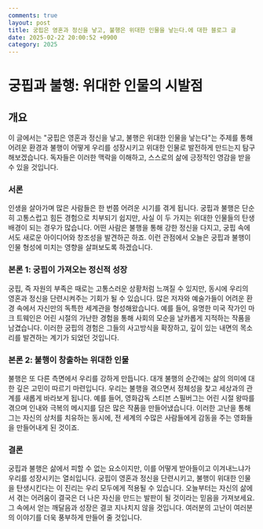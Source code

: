 ```yaml
---
comments: true
layout: post
title: 궁핍은 영혼과 정신을 낳고, 불행은 위대한 인물을 낳는다.에 대한 블로그 글
date: 2025-02-22 20:00:52 +0900
category: 2025
---
```


# 궁핍과 불행: 위대한 인물의 시발점

## 개요
이 글에서는 "궁핍은 영혼과 정신을 낳고, 불행은 위대한 인물을 낳는다"는 주제를 통해 어려운 환경과 불행이 어떻게 우리를 성장시키고 위대한 인물로 발전하게 만드는지 탐구해보겠습니다. 독자들은 이러한 맥락을 이해하고, 스스로의 삶에 긍정적인 영감을 받을 수 있을 것입니다.

### 서론
인생을 살아가며 많은 사람들은 한 번쯤 어려운 시기를 겪게 됩니다. 궁핍과 불행은 단순히 고통스럽고 힘든 경험으로 치부되기 쉽지만, 사실 이 두 가지는 위대한 인물들의 탄생 배경이 되는 경우가 많습니다. 어떤 사람은 불행을 통해 강한 정신을 다지고, 궁핍 속에서도 새로운 아이디어와 창조성을 발견하곤 하죠. 이런 관점에서 오늘은 궁핍과 불행이 인물 형성에 미치는 영향을 살펴보도록 하겠습니다.

### 본론 1: 궁핍이 가져오는 정신적 성장
궁핍, 즉 자원의 부족은 때로는 고통스러운 상황처럼 느껴질 수 있지만, 동시에 우리의 영혼과 정신을 단련시켜주는 기회가 될 수 있습니다. 많은 저자와 예술가들이 어려운 환경 속에서 자신만의 독특한 세계관을 형성해왔습니다. 예를 들어, 유명한 미국 작가인 마크 트웨인은 어린 시절의 가난한 경험을 통해 사회의 모순을 날카롭게 지적하는 작품을 남겼습니다. 이러한 궁핍의 경험은 그들의 사고방식을 확장하고, 깊이 있는 내면의 목소리를 발견하는 계기가 되었던 것입니다.

### 본론 2: 불행이 창출하는 위대한 인물
불행은 또 다른 측면에서 우리를 강하게 만듭니다. 대개 불행의 순간에는 삶의 의미에 대한 깊은 고민이 따르기 마련입니다. 우리는 불행을 겪으면서 정체성을 찾고 세상과의 관계를 새롭게 바라보게 됩니다. 예를 들어, 영화감독 스티븐 스필버그는 어린 시절 왕따를 겪으며 인내와 극복의 메시지를 담은 많은 작품을 만들어냈습니다. 이러한 고난을 통해 그는 자신의 상처를 치유하는 동시에, 전 세계의 수많은 사람들에게 감동을 주는 영화들을 만들어내게 된 것이죠.

### 결론
궁핍과 불행은 삶에서 피할 수 없는 요소이지만, 이를 어떻게 받아들이고 이겨내느냐가 우리를 성장시키는 열쇠입니다. 궁핍이 영혼과 정신을 단련시키고, 불행이 위대한 인물을 탄생시킨다는 이 진리는 우리 모두에게 적용될 수 있습니다. 오늘부터는 자신의 삶에서 겪는 어려움이 결국은 더 나은 자신을 만드는 발판이 될 것이라는 믿음을 가져보세요. 그 속에서 얻는 깨달음과 성장은 결코 지나치지 않을 것입니다. 여러분의 고난이 여러분의 이야기를 더욱 풍부하게 만들어 줄 것입니다.